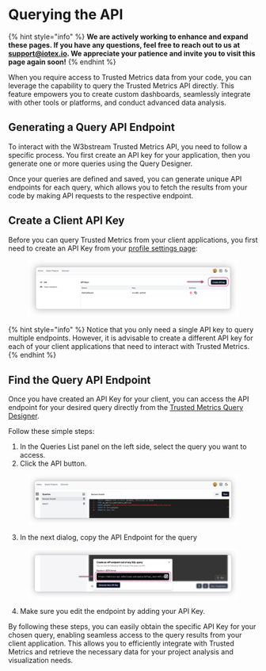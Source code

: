 # Querying the API

{% hint style="info" %}
**We are actively working to enhance and expand these pages. If you have any questions, feel free to reach out to us at** [**support@iotex.io**](mailto:support@iotex.io)**. We appreciate your patience and invite you to visit this page again soon!**
{% endhint %}

When you require access to Trusted Metrics data from your code, you can leverage the capability to query the Trusted Metrics API directly. This feature empowers you to create custom dashboards, seamlessly integrate with other tools or platforms, and conduct advanced data analysis.&#x20;

## Generating a Query API Endpoint

To interact with the W3bstream Trusted Metrics API, you need to follow a specific process. You first create an API key for your application, then you generate one or more queries using the Query Designer.&#x20;

Once your queries are defined and saved, you can generate unique API endpoints for each query, which allows you to fetch the results from your code by making API requests to the respective endpoint.

## Create a Client API Key

Before you can query Trusted Metrics from your client applications, you first need to create an API Key from your [profile settings page](https://depinscan.io/settings/api):&#x20;

<figure><img src="../.gitbook/assets/image (3) (4).png" alt=""><figcaption></figcaption></figure>

{% hint style="info" %}
Notice that you only need a single API key to query multiple endpoints. However, it is advisable to create a different API key for each of your client applications that need to interact with Trusted Metrics.
{% endhint %}

## Find the Query API Endpoint

Once you have created an API Key for your client, you can access the API endpoint for your desired query directly from the [Trusted Metrics Query Designer](https://metrics-staging.w3bstream.com/queries).&#x20;

Follow these simple steps:

1. In the Queries List panel on the left side, select the query you want to access.
2. Click the API button.

<figure><img src="../.gitbook/assets/image (3).png" alt=""><figcaption></figcaption></figure>

3. In the next dialog, copy the API Endpoint for the query

<figure><img src="../.gitbook/assets/image (4).png" alt=""><figcaption></figcaption></figure>

4. Make sure you edit the endpoint by adding your API Key.

By following these steps, you can easily obtain the specific API Key for your chosen query, enabling seamless access to the query results from your client application. This allows you to efficiently integrate with Trusted Metrics and retrieve the necessary data for your project analysis and visualization needs.

